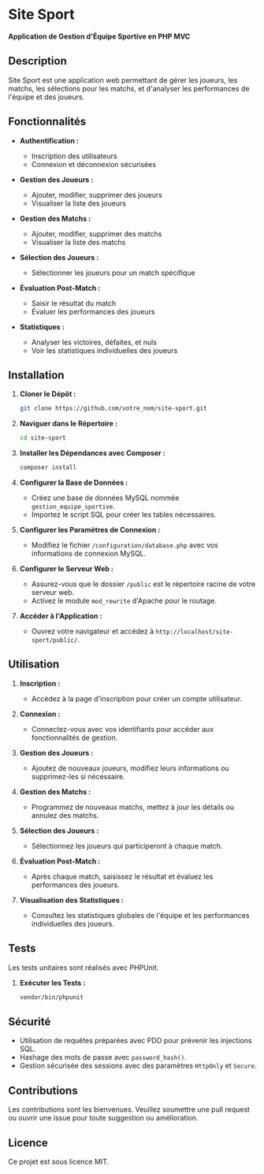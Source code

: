 # Site Sport

**Application de Gestion d'Équipe Sportive en PHP MVC**

## Description

Site Sport est une application web permettant de gérer les joueurs, les matchs, les sélections pour les matchs, et d'analyser les performances de l'équipe et des joueurs.

## Fonctionnalités

- **Authentification :**
  - Inscription des utilisateurs
  - Connexion et déconnexion sécurisées

- **Gestion des Joueurs :**
  - Ajouter, modifier, supprimer des joueurs
  - Visualiser la liste des joueurs

- **Gestion des Matchs :**
  - Ajouter, modifier, supprimer des matchs
  - Visualiser la liste des matchs

- **Sélection des Joueurs :**
  - Sélectionner les joueurs pour un match spécifique

- **Évaluation Post-Match :**
  - Saisir le résultat du match
  - Évaluer les performances des joueurs

- **Statistiques :**
  - Analyser les victoires, défaites, et nuls
  - Voir les statistiques individuelles des joueurs

## Installation

1. **Cloner le Dépôt :**

    ```bash
    git clone https://github.com/votre_nom/site-sport.git
    ```

2. **Naviguer dans le Répertoire :**

    ```bash
    cd site-sport
    ```

3. **Installer les Dépendances avec Composer :**

    ```bash
    composer install
    ```

4. **Configurer la Base de Données :**

    - Créez une base de données MySQL nommée `gestion_equipe_sportive`.
    - Importez le script SQL pour créer les tables nécessaires.

5. **Configurer les Paramètres de Connexion :**

    - Modifiez le fichier `/configuration/database.php` avec vos informations de connexion MySQL.

6. **Configurer le Serveur Web :**

    - Assurez-vous que le dossier `/public` est le répertoire racine de votre serveur web.
    - Activez le module `mod_rewrite` d'Apache pour le routage.

7. **Accéder à l'Application :**

    - Ouvrez votre navigateur et accédez à `http://localhost/site-sport/public/`.

## Utilisation

1. **Inscription :**
   - Accédez à la page d'inscription pour créer un compte utilisateur.

2. **Connexion :**
   - Connectez-vous avec vos identifiants pour accéder aux fonctionnalités de gestion.

3. **Gestion des Joueurs :**
   - Ajoutez de nouveaux joueurs, modifiez leurs informations ou supprimez-les si nécessaire.

4. **Gestion des Matchs :**
   - Programmez de nouveaux matchs, mettez à jour les détails ou annulez des matchs.

5. **Sélection des Joueurs :**
   - Sélectionnez les joueurs qui participeront à chaque match.

6. **Évaluation Post-Match :**
   - Après chaque match, saisissez le résultat et évaluez les performances des joueurs.

7. **Visualisation des Statistiques :**
   - Consultez les statistiques globales de l'équipe et les performances individuelles des joueurs.

## Tests

Les tests unitaires sont réalisés avec PHPUnit.

1. **Exécuter les Tests :**

    ```bash
    vendor/bin/phpunit
    ```

## Sécurité

- Utilisation de requêtes préparées avec PDO pour prévenir les injections SQL.
- Hashage des mots de passe avec `password_hash()`.
- Gestion sécurisée des sessions avec des paramètres `HttpOnly` et `Secure`.

## Contributions

Les contributions sont les bienvenues. Veuillez soumettre une pull request ou ouvrir une issue pour toute suggestion ou amélioration.

## Licence

Ce projet est sous licence MIT.
